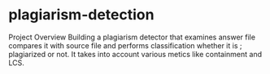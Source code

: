# plagiarism-detection

Project Overview
Building a  plagiarism detector that examines  answer file compares it with source file and performs classification whether it is ; 
 plagiarized or not. It takes into account various metics like containment and LCS.
